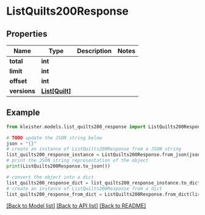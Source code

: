 # ListQuilts200Response


## Properties

Name | Type | Description | Notes
------------ | ------------- | ------------- | -------------
**total** | **int** |  | 
**limit** | **int** |  | 
**offset** | **int** |  | 
**versions** | [**List[Quilt]**](Quilt.md) |  | 

## Example

```python
from kleister.models.list_quilts200_response import ListQuilts200Response

# TODO update the JSON string below
json = "{}"
# create an instance of ListQuilts200Response from a JSON string
list_quilts200_response_instance = ListQuilts200Response.from_json(json)
# print the JSON string representation of the object
print(ListQuilts200Response.to_json())

# convert the object into a dict
list_quilts200_response_dict = list_quilts200_response_instance.to_dict()
# create an instance of ListQuilts200Response from a dict
list_quilts200_response_from_dict = ListQuilts200Response.from_dict(list_quilts200_response_dict)
```
[[Back to Model list]](../README.md#documentation-for-models) [[Back to API list]](../README.md#documentation-for-api-endpoints) [[Back to README]](../README.md)


